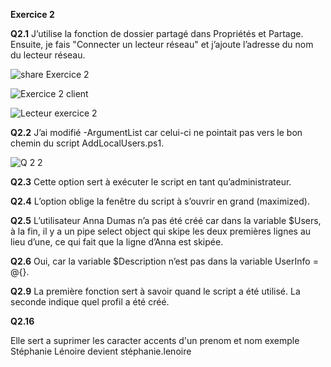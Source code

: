 **Exercice 2**

**Q2.1**
J’utilise la fonction de dossier partagé dans Propriétés et Partage. Ensuite, je fais "Connecter un lecteur réseau" et j’ajoute l’adresse du nom du lecteur réseau.

![share Exercice 2](https://github.com/Kamalors/Checkpoint2/assets/162970946/a8a8e157-9e7d-414f-af70-82da9d56500a)

![Exercice 2 client](https://github.com/Kamalors/Checkpoint2/assets/162970946/3365ecee-0b41-4ccf-9ba2-e8058b330495)

![Lecteur exercice 2](https://github.com/Kamalors/Checkpoint2/assets/162970946/11a614af-afc0-4f38-9ecb-6b32f201b63e)


**Q2.2**
J’ai modifié -ArgumentList car celui-ci ne pointait pas vers le bon chemin du script AddLocalUsers.ps1.

![Q 2 2](https://github.com/Kamalors/Checkpoint2/assets/162970946/0635c56b-9722-443a-ae24-056b8ae18624)


**Q2.3**
Cette option sert à exécuter le script en tant qu’administrateur.

**Q2.4**
L’option oblige la fenêtre du script à s’ouvrir en grand (maximized).

**Q2.5**
L’utilisateur Anna Dumas n’a pas été créé car dans la variable $Users, à la fin, il y a un pipe select object qui skipe les deux premières lignes au lieu d’une, ce qui fait que la ligne d’Anna est skipée.

**Q2.6**
Oui, car la variable $Description n’est pas dans la variable UserInfo = @{}.


**Q2.9**
La première fonction sert à savoir quand le script a été utilisé. La seconde indique quel profil a été créé.

**Q2.16**

Elle sert a suprimer les caracter accents d'un prenom et nom exemple Stéphanie Lénoire devient stéphanie.lenoire 
